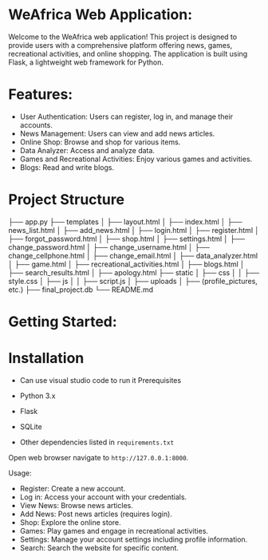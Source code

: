 # WeAfrica Web Application:
Welcome to the WeAfrica web application! This project is designed to provide users with a comprehensive platform offering news, games, recreational activities, and online shopping. The application is built using Flask, a lightweight web framework for Python.

# Features:
- User Authentication: Users can register, log in, and manage their accounts.
- News Management: Users can view and add news articles.
- Online Shop: Browse and shop for various items.
- Data Analyzer: Access and analyze data.
- Games and Recreational Activities: Enjoy various games and activities.
- Blogs: Read and write blogs.

# Project Structure

├── app.py
├── templates
│   ├── layout.html
│   ├── index.html
│   ├── news_list.html
│   ├── add_news.html
│   ├── login.html
│   ├── register.html
│   ├── forgot_password.html
│   ├── shop.html
│   ├── settings.html
│   ├── change_password.html
│   ├── change_username.html
│   ├── change_cellphone.html
│   ├── change_email.html
│   ├── data_analyzer.html
│   ├── game.html
│   ├── recreational_activities.html
│   ├── blogs.html
│   ├── search_results.html
│   ├── apology.html
├── static
│   ├── css
│   │   ├── style.css
│   ├── js
│   │   ├── script.js
│   ├── uploads
│       ├── (profile_pictures, etc.)
├── final_project.db
└── README.md

# Getting Started:

# Installation
- Can use visual studio code to run it
Prerequisites

- Python 3.x
- Flask
- SQLite
- Other dependencies listed in `requirements.txt`


 Open web browser  navigate to `http://127.0.0.1:8000`.

 Usage:
- Register: Create a new account.
- Log in: Access your account with your credentials.
- View News: Browse news articles.
- Add News: Post news articles (requires login).
- Shop: Explore the online store.
- Games: Play games and engage in recreational activities.
- Settings: Manage your account settings including profile   information.
- Search: Search the website for specific content.
